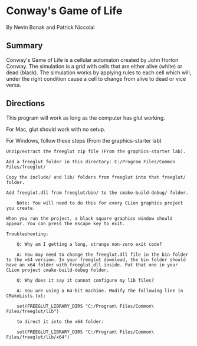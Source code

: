 # Conway's Game of Life

By Nevin Bonak and Patrick Niccolai

## Summary
Conway's Game of Life is a cellular automaton created by John Horton Conway.
The simulation is a grid with cells that are either alive (white) or dead (black).
The simulation works by applying rules to each cell which will, under the 
right condition cause a cell to change from alive to dead or vice versa. 

## Directions
This program will work as long as the computer has glut working.

For Mac, glut should work with no setup.

For Windows, follow these steps (From the graphics-starter lab)

    Unzip/extract the freeglut zip file (From the graphics-starter lab).
    
    Add a freeglut folder in this directory: C:/Program Files/Common Files/freeglut/
    
    Copy the include/ and lib/ folders from freeglut into that freeglut/ folder.
    
    Add freeglut.dll from freeglut/bin/ to the cmake-build-debug/ folder.
    
        Note: You will need to do this for every CLion graphics project you create.
        
    When you run the project, a black square graphics window should appear. You can press the escape key to exit.
    
    Troubleshooting:

        Q: Why am I getting a long, strange non-zero exit code?

        A: You may need to change the freeglut.dll file in the bin folder to the x64 version. In your freeglut download, the bin folder should have an x64 folder with freeglut.dll inside. Put that one in your CLion project cmake-build-debug folder.

        Q: Why does it say it cannot configure my lib files?

        A: You are using a 64-bit machine. Modify the following line in CMakeLists.txt:

        set(FREEGLUT_LIBRARY_DIRS "C:/Program\ Files/Common\ Files/freeglut/lib")

        to direct it into the x64 folder:

        set(FREEGLUT_LIBRARY_DIRS "C:/Program\ Files/Common\ Files/freeglut/lib/x64")
